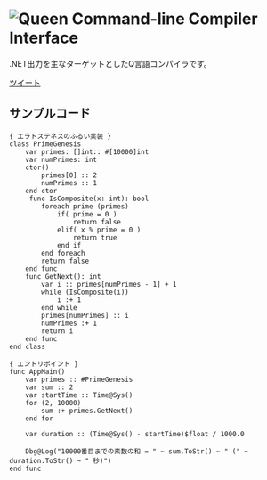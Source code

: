 ![Queen Command-line Compiler Interface](http://yvt.jp/queen/img/queen-clic-2.png)
=======

.NET出力を主なターゲットとしたQ言語コンパイラです。

[ツイート](https://twitter.com/intent/tweet?text=Queen%20コマンドラインコンパイラ&tw_p=tweetbutton&url=https%3A%2F%2Fgithub.com%2Fyvt%2Fqueen-compiler&via=YVT)

サンプルコード
------

	{ エラトステネスのふるい実装 }
	class PrimeGenesis
	    var primes: []int:: #[10000]int
	    var numPrimes: int
	    ctor()
	        primes[0] :: 2
	        numPrimes :: 1
	    end ctor
	    -func IsComposite(x: int): bool
	        foreach prime (primes)
	            if( prime = 0 )
	                return false
	            elif( x % prime = 0 )
	                return true
	            end if
	        end foreach
	        return false
	    end func
	    func GetNext(): int
	        var i :: primes[numPrimes - 1] + 1
	        while (IsComposite(i))
	            i :+ 1
	        end while
	        primes[numPrimes] :: i
	        numPrimes :+ 1
	        return i
	    end func
	end class
	
	{ エントリポイント }
	func AppMain()
	    var primes :: #PrimeGenesis
	    var sum :: 2
	    var startTime :: Time@Sys()
	    for (2, 10000)
	        sum :+ primes.GetNext()
	    end for
	
	    var duration :: (Time@Sys() - startTime)$float / 1000.0
	
	    Dbg@Log("10000番目までの素数の和 = " ~ sum.ToStr() ~ " (" ~ duration.ToStr() ~ " 秒)")
	end func

